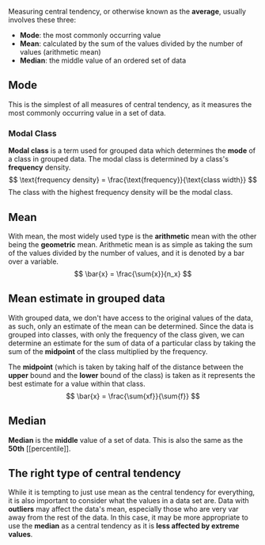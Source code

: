 Measuring central tendency, or otherwise known as the **average**, usually involves these three:
* **Mode**: the most commonly occurring value
* **Mean**: calculated by the sum of the values divided by the number of values (arithmetic mean)
* **Median**: the middle value of an ordered set of data

## Mode
This is the simplest of all measures of central tendency, as it measures the most commonly occurring value in a set of data.
### Modal Class
**Modal class** is a term used for grouped data which determines the **mode** of a class in grouped data. The modal class is determined by a class's **frequency** density.
$$
\text{frequency density} = \frac{\text{frequency}}{\text{class width}}
$$
The class with the highest frequency density will be the modal class.
## Mean
With mean, the most widely used type is the **arithmetic** mean with the other being the **geometric** mean. Arithmetic mean is as simple as taking the sum of the values divided by the number of values, and it is denoted by a bar over a variable.
$$
\bar{x} = \frac{\sum{x}}{n_x}
$$
## Mean estimate in grouped data
With grouped data, we don't have access to the original values of the data, as such, only an estimate of the mean can be determined. Since the data is grouped into classes, with only the frequency of the class given, we can determine an estimate for the sum of data of a particular class by taking the sum of the **midpoint** of the class multiplied by the frequency.

The **midpoint** (which is taken by taking half of the distance between the **upper** bound and the **lower** bound of the class) is taken as it represents the best estimate for a value within that class.
$$
\bar{x} = \frac{\sum{xf}}{\sum{f}}
$$
## Median
**Median** is the **middle** value of a set of data. This is also the same as the **50th** [[percentile]].
## The right type of central tendency
While it is tempting to just use mean as the central tendency for everything, it is also important to consider what the values in a data set are. Data with **outliers** may affect the data's mean, especially those who are very var away from the rest of the data. In this case, it may be more appropriate to use the **median** as a central tendency as it is **less affected by extreme values**. 